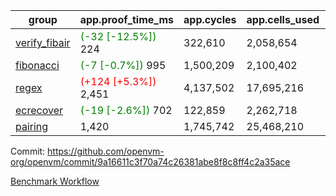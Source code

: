 | group | app.proof_time_ms | app.cycles | app.cells_used | leaf.proof_time_ms | leaf.cycles | leaf.cells_used |
| -- | -- | -- | -- | -- | -- | -- |
| [verify_fibair](https://github.com/openvm-org/openvm/blob/benchmark-results/benchmarks-pr/2165/verify_fibair-9a16611c3f70a74c26381abe8f8c8ff4c2a35ace.md) |<span style='color: green'>(-32 [-12.5%])</span> 224 |  322,610 |  2,058,654 |- | - | - |
| [fibonacci](https://github.com/openvm-org/openvm/blob/benchmark-results/benchmarks-pr/2165/fibonacci-9a16611c3f70a74c26381abe8f8c8ff4c2a35ace.md) |<span style='color: green'>(-7 [-0.7%])</span> 995 |  1,500,209 |  2,100,402 |- | - | - |
| [regex](https://github.com/openvm-org/openvm/blob/benchmark-results/benchmarks-pr/2165/regex-9a16611c3f70a74c26381abe8f8c8ff4c2a35ace.md) |<span style='color: red'>(+124 [+5.3%])</span> 2,451 |  4,137,502 |  17,695,216 |- | - | - |
| [ecrecover](https://github.com/openvm-org/openvm/blob/benchmark-results/benchmarks-pr/2165/ecrecover-9a16611c3f70a74c26381abe8f8c8ff4c2a35ace.md) |<span style='color: green'>(-19 [-2.6%])</span> 702 |  122,859 |  2,262,718 |- | - | - |
| [pairing](https://github.com/openvm-org/openvm/blob/benchmark-results/benchmarks-pr/2165/pairing-9a16611c3f70a74c26381abe8f8c8ff4c2a35ace.md) | 1,420 |  1,745,742 |  25,468,210 |- | - | - |


Commit: https://github.com/openvm-org/openvm/commit/9a16611c3f70a74c26381abe8f8c8ff4c2a35ace

[Benchmark Workflow](https://github.com/openvm-org/openvm/actions/runs/18543205875)
